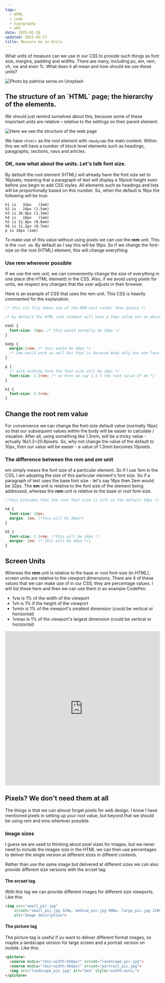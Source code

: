 ```yaml
---
tags:
  - HTML
  - code
  - typography
  - web
date: 2025-02-16
updated: 2025-02-27
title: Measure me in Units
---
```


What units of measure can we use in our CSS to provide such things as font size, margins, padding and widths. There are many, including px, em, rem, vh, vw and even %. What does it all mean and how should we use these units?

![Photo by patricia serna on Unsplash](patricia-serna-zpz9vqqdnba-unsplash.jpg)

## The structure of an \`HTML\` page; the hierarchy of the elements.

We should just remind ourselves about this, because some of these important units are relative – relative to the settings on their parent element.

![Here we see the structure of the web page](htmldom.png)

We have `<html>` as the root element with `<body>`as the main content. Within this we will have a number of block level elements such as headings, paragraphs, sections, navs and articles.

### OK, now what about the units. Let's talk font size.

By default the root element (HTML) will already have the font size set to 16pixels; meaning that a paragraph of text will display a 16pixel height even before you begin to add CSS styles. All elements such as headings and lists will be proportionally based on this number. So, when the default is 16px the following will be true:

```
h1 is   32px   (2em)
h2 is   24px (1.5em)
h3 is 20.8px (1.3em)
h4 is   16px   (1em)
h5 is 12.8px (0.8em)
h6 is 11.2px (0.7em)
p is 16px (1em)
```

To make use of this value without using pixels we can use the **rem** unit. This is the `root em`. By default as I say this will be 16px. So if we change the font-size on the root (HTML) element, this will change everything.

### Use rem wherever possible

If we use the rem unit, we can conveniently change the size of everything in one place (the HTML element) in the CSS. Also, if we avoid using pixels for units, we respect any changes that the user adjusts in their browser.

Here is an example of CSS that uses the rem unit. This CSS is heavily commented for the explanation.

```css
/* this css file makes use of the REM unit rather than pixels */

/* by default the HTML root element will have a 16px value set on which all dimensions are set. This can be used in the child element (body) by reference to the EM unit. So a margin on the body of 1em will be the equivilent to 16px. However, we can change the value of EM in the HTML root element */

html {
  font-size: 10px; /* this would normally be 16px */
}

body {
  margin:2rem; /* this would be 20px */
  /* 2em would work as well but that is becasue body only has one level above */
}

p {
  /* with nothing here the font-size will be 10px */
  font-size: 1.5rem; /* so here we say 1.5 X the root value of em */
}

h1 {
  font-size: 2.5rem;
}
```

## Change the root rem value

For convenience we can change the font-size default value (normally 16px) so that our subsequent values within the body will be easier to calculate / visualise. After all, using something like 1.3rem, will be a tricky value - actually 16x1.3=20.8pixels. So, why not change the value of the default to 10px, then our value will be easier - a value of 1.3rem becomes 13pixels.

### The difference between the *rem* and *em* unit

em simply means the font size of a particular element. So if I use 1em in the CSS, I am adopting the size of this particular element's font size. So if a paragraph of text uses the base font size - let's say 16px then 2em would be 32px. The **em** unit is relative to the font size of the element being addressed, whereas the **rem** unit is relative to the base or root font-size.

```css
/*this presumes that the root font size is left as the default 16px */

h4 {
  font-size: 18px;
  margin: 2em; /*this will be 36px*/
}

h5 {
  font-size: 1.5rem; /*this will be 24px */
  margin: 2em; /* this will be 48px */;
}
```

## Screen Units

Whereas the **rem** unit is relative to the base or root font-size (in HTML), screen units are relative to the viewport dimensions. There are 4 of these values that we can make use of in our CSS; they are percentage values. I will list these here and then we can use them in an example CodePen.

* 1vw is 1% of the width of the viewport
* 1vh is 1% if the height of the viewport
* 1vmin is 1% of the viewport's smallest dimension (could be vertical or horizontal)
* 1vmax is 1% of the viewport's largest dimension (could be vertical or horizontal)

<iframe height="500" style="width: 100%;" scrolling="no" title="Screen Units" src="https://codepen.io/pageboy/embed/oNYyZxY?height=500&theme-id=dark&default-tab=css,result" frameborder="no" loading="lazy" allowtransparency="true" allowfullscreen="true">
  See the Pen <a href='https://codepen.io/pageboy/pen/oNYyZxY'>Screen Units</a> by Chris Jennings
  (<a href='https://codepen.io/pageboy'>@pageboy</a>) on <a href='https://codepen.io'>CodePen</a>.
</iframe>

## Pixels? We don't need them at all

The things is that we can almost forget pixels for web design. I know I have mentioned pixels in setting up your root value, but beyond that we should be using rem and ems wherever possible.

### Image sizes

I guess we are used to thinking about pixel sizes for images, but we never need to include the images size in the HTML we can then use percentages to deliver the single version at different sizes in diffeent contexts.

Rather than use the same image but delivered at different sizes we can also provide different size versions with the srcset tag:

#### The srcset tag

With this tag we can provide different images for different size viewports. Like this:

```html
<img src="small_pic.jpg"
    srcset="small_pic.jpg 320w, medium_pic.jpg 800w, large_pic.jpg 1200w"
    alt="Image description">
```

#### The picture tag

The picture tag is useful if yu want to deliver different format images, so maybe a landscape version for large screen and a portrait version on mobile. Like this:

```html
<picture>
  <source media="(min-width:650px)" srcset="landscape_pic.jpg">
  <source media="(min-width:465px)" srcset="portrait_pic.jpg">
  <img src="landscape_pic.jpg" alt="Sea" style="width:auto;">
</picture>
```